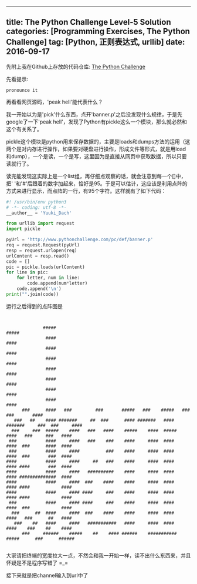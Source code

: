 
---
title: The Python Challenge Level-5 Solution
categories: [Programming Exercises, The Python Challenge]
tag: [Python, 正则表达式, urllib]
date: 2016-09-17
---
先附上我在Github上存放的代码仓库: [The Python Challenge](https://github.com/yuukidach/The-Python-Challenge)

先看提示:
```
pronounce it 
```
再看看网页源码，'peak hell'能代表什么？

我一开始以为是'pick'什么东西，点开'banner.p'之后没发现什么规律，于是先google了一下'peak hell'，发现了Python有pickle这么一个模块，那么就必然和这个有关系了。

pickle这个模块是python用来保存数据的，主要是loads和dumps方法的运用（这两个是对内存进行操作，如果要对硬盘进行操作，形成文件等形式，就是用load和dump），一个是读，一个是写，这里因为是直接从网页中获取数据，所以只要读就行了。

读完能发现这实际上是一个list组，再仔细点观察的话，就会注意到每一个[]中，把' '和'#'后跟着的数字加起来，恰好是95。于是可以估计，这应该是利用点阵的方式来进行显示，而点阵的一行，有95个字符。这样就有了如下代码：
```Python
#! /usr/bin/env python3
# -*- coding: utf-8 -*-
__author__ = 'Yuuki_Dach'

from urllib import request
import pickle

pyUrl = 'http://www.pythonchallenge.com/pc/def/banner.p'
req = request.Request(pyUrl)
resp = request.urlopen(req)
urlContent = resp.read()
code = []
pic = pickle.loads(urlContent)
for line in pic:
    for letter, num in line:
        code.append(num*letter)
    code.append('\n')
print("".join(code))
```
运行之后得到的点阵图是
```

                                                                                               
              #####                                                                      ##### 
               ####                                                                       #### 
               ####                                                                       #### 
               ####                                                                       #### 
               ####                                                                       #### 
               ####                                                                       #### 
               ####                                                                       #### 
               ####                                                                       #### 
      ###      ####   ###         ###       #####   ###    #####   ###          ###       #### 
   ###   ##    #### #######     ##  ###      #### #######   #### #######     ###  ###     #### 
  ###     ###  #####    ####   ###   ####    #####    ####  #####    ####   ###     ###   #### 
 ###           ####     ####   ###    ###    ####     ####  ####     ####  ###      ####  #### 
 ###           ####     ####          ###    ####     ####  ####     ####  ###       ###  #### 
####           ####     ####     ##   ###    ####     ####  ####     #### ####       ###  #### 
####           ####     ####   ##########    ####     ####  ####     #### ##############  #### 
####           ####     ####  ###    ####    ####     ####  ####     #### ####            #### 
####           ####     #### ####     ###    ####     ####  ####     #### ####            #### 
 ###           ####     #### ####     ###    ####     ####  ####     ####  ###            #### 
  ###      ##  ####     ####  ###    ####    ####     ####  ####     ####   ###      ##   #### 
   ###    ##   ####     ####   ###########   ####     ####  ####     ####    ###    ##    #### 
      ###     ######    #####    ##    #### ######    ###########    #####      ###      ######
                                                                                               

```
大家请把终端的宽度拉大一点，不然会和我一开始一样，读不出什么东西来，并且怀疑是不是程序写错了 =_=

接下来就是把channel输入到url中了
